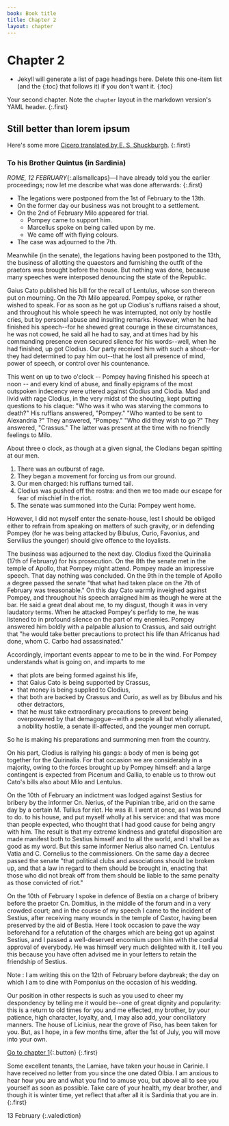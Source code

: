 ```yaml
---
book: Book title
title: Chapter 2
layout: chapter
---
```


# Chapter 2

*	Jekyll will generate a list of page headings here. Delete this one-item list (and the {:toc} that follows it) if you don't want it.
{:toc}

Your second chapter. Note the `chapter` layout in the markdown version's YAML header.
{:.first}

## Still better than lorem ipsum

Here's some more [Cicero translated by E. S. Shuckburgh](http://www.gutenberg.org/cache/epub/2812/pg2812.txt).
{:.first}

### To his Brother Quintus (in Sardinia)

*ROME, 12 FEBRUARY*{:.allsmallcaps}—I have  already told you the earlier proceedings; now let me
describe what was done afterwards:
{:.first}

* The legations were postponed from the 1st of February to the 13th. 
* On the former day our business was not brought to a settlement. 
* On the 2nd of February Milo appeared for trial. 
	*	Pompey came to support him. 
	*	Marcellus spoke on being called upon by me. 
	*	We came off with flying colours. 
*	The case was adjourned to the 7th. 

Meanwhile (in the senate), the legations having been postponed to the 13th, the
business of allotting the quaestors and furnishing the outfit of the
praetors was brought before the house. But nothing was done,
because many speeches were interposed denouncing the state of
the Republic. 

Gaius Cato published his bill for the recall of
Lentulus, whose son thereon put on mourning. On the 7th Milo
appeared. Pompey spoke, or rather wished to speak. For as soon as
he got up Clodius's ruffians raised a shout, and throughout his
whole speech he was interrupted, not only by hostile cries, but by
personal abuse and insulting remarks. However, when he had
finished his speech--for he shewed great courage in these
circumstances, he was not cowed, he said all he had to say, and at
times had by his commanding presence even secured silence for
his words--well, when he had finished, up got Clodius. Our party
received him with such a shout--for they had determined to pay
him out--that he lost all presence of mind, power of speech, or
control over his countenance. 

This went on up to two o'clock -- Pompey having finished his speech at noon -- and every kind
of abuse, and finally epigrams of the most outspoken indecency
were uttered against Clodius and Clodia. Mad and livid with rage
Clodius, in the very midst of the shouting, kept putting questions
to his claque: "Who was it who was starving the commons to
death?" His ruffians answered, "Pompey." "Who wanted to be sent
to Alexandria ?" They answered, "Pompey." "Who did they wish to
go ?" They answered, "Crassus." The latter was present at the time
with no friendly feelings to Milo. 

About three o clock, as though at
a given signal, the Clodians began spitting at our men. 

1. There was an outburst of rage. 
2. They began a movement for forcing us from our ground. 
3. Our men charged: his ruffians turned tail. 
4. Clodius was pushed off the rostra: and then we too made our escape for fear of mischief in the riot. 
5. The senate was summoned into the Curia: Pompey went home. 

However, I did not myself enter the
senate-house, lest I should be obliged either to refrain from
speaking on matters of such gravity, or in defending Pompey (for
he was being attacked by Bibulus, Curio, Favonius, and Servilius
the younger) should give offence to the loyalists. 

The business was
adjourned to the next day. Clodius fixed the Quirinalia (17th of
February) for his prosecution. On the 8th the senate met in the
temple of Apollo, that Pompey might attend. Pompey made an
impressive speech. That day nothing was concluded. On the 9th in
the temple of Apollo a degree passed the senate "that what had
taken place on the 7th of February was treasonable." On this day
Cato warmly inveighed against Pompey, and throughout his speech
arraigned him as though he were at the bar. He said a great deal
about me, to my disgust, though it was in very laudatory terms.
When he attacked Pompey's perfidy to me, he was listened to in
profound silence on the part of my enemies. Pompey answered
him boldly with a palpable allusion to Crassus, and said outright
that "he would take better precautions to protect his life than
Africanus had done, whom C. Carbo had assassinated."

Accordingly, important events appear to me to be in the wind. For
Pompey understands what is going on, and imparts to me 

*	that plots are being formed against his life, 
*	that Gaius Cato is being supported by Crassus, 
*	that money is being supplied to Clodius, 
*	that both are backed by Crassus and Curio, as well as by Bibulus and
his other detractors,
*	that he must take extraordinary precautions to
prevent being overpowered by that demagogue--with a people all
but wholly alienated, a nobility hostile, a senate ill-affected, and
the younger men corrupt. 

So he is making his preparations and summoning men from the country. 

On his part, Clodius is rallying
his gangs: a body of men is being got together for the Quirinalia.
For that occasion we are considerably in a majority, owing to the
forces brought up by Pompey himself: and a large contingent is
expected from Picenum and Gallia, to enable us to throw out
Cato's bills also about Milo and Lentulus.

On the 10th of February an indictment was lodged against Sestius
for bribery by the informer Cn. Nerius, of the Pupinian tribe, arid
on the same day by a certain M. Tullius for riot. He was ill. I went
at once, as I was bound to do. to his house, and put myself wholly
at his service: and that was more than people expected, who
thought that I had good cause for being angry with him. The result
is that my extreme kindness and grateful disposition are made
manifest both to Sestius himself and to all the world, and I shall be
as good as my word. But this same informer Nerius also named
Cn. Lentulus Vatia and C. Cornelius to the commissioners. On the
same day a decree passed the senate "that political clubs and
associations should be broken up, and that a law in regard to them
should be brought in, enacting that those who did not break off
from them should be liable to the same penalty as those convicted
of riot."

On the 10th of February I spoke in defence of Bestia on a charge of
bribery before the praetor Cn. Domitius, in the middle of the
forum and in a very crowded court; and in the course of my speech
I came to the incident of Sestius, after receiving many wounds in
the temple of Castor, having been preserved by the aid of Bestia.
Here I took occasion to pave the way beforehand for a refutation of
the charges which are being got up against Sestius, and I passed a
well-deserved encomium upon him with the cordial approval of
everybody. He was himself very much delighted with it. I tell you
this because you have often advised me in your letters to retain the
friendship of Sestius. 

Note
:	I am writing this on the 12th of February
before daybreak; the day on which I am to dine with Pomponius on
the occasion of his wedding.

Our position in other respects is such as you used to cheer my
despondency by telling me it would be--one of great dignity and
popularity: this is a return to old times for you and me effected, my
brother, by your patience, high character, loyalty, and, I may also
add, your conciliatory manners. The house of Licinius, near the
grove of Piso, has been taken for you. But, as I hope, in a few
months time, after the 1st of July, you will move into your own.

[Go to chapter 1](1.html){:.button}
{:.first}

Some excellent tenants, the Lamiae, have taken your house in
Carinie. I have received no letter from you since the one dated
Olbia. I am anxious to hear how you are and what you find to
amuse you, but above all to see you yourself as soon as possible.
Take care of your health, my dear brother, and though it is winter
time, yet reflect that after all it is Sardinia that you are in.
{:.first}

13 February
{:.valediction}
